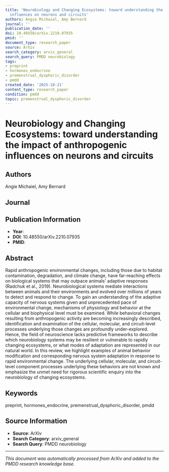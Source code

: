 ```yaml
---
title: 'Neurobiology and Changing Ecosystems: toward understanding the impact of anthropogenic
  influences on neurons and circuits'
authors: Angie Michaiel, Amy Bernard
journal: ''
publication_date: ''
doi: 10.48550/arXiv.2210.07935
pmid: ''
document_type: research_paper
source: ArXiv
search_category: arxiv_general
search_query: PMDD neurobiology
tags:
- preprint
- hormones_endocrine
- premenstrual_dysphoric_disorder
- pmdd
created_date: '2025-10-21'
content_type: research_paper
condition: pmdd
topic: premenstrual_dysphoric_disorder
---
```


# Neurobiology and Changing Ecosystems: toward understanding the impact of anthropogenic influences on neurons and circuits

## Authors
Angie Michaiel, Amy Bernard

## Journal


## Publication Information
- **Year**: 
- **DOI**: 10.48550/arXiv.2210.07935
- **PMID**: 

## Abstract
Rapid anthropogenic environmental changes, including those due to habitat contamination, degradation, and climate change, have far-reaching effects on biological systems that may outpace animals' adaptive responses (Radchuk et al., 2019). Neurobiological systems mediate interactions between animals and their environments and evolved over millions of years to detect and respond to change. To gain an understanding of the adaptive capacity of nervous systems given and unprecedented pace of environmental change, mechanisms of physiology and behavior at the cellular and biophysical level must be examined. While behavioral changes resulting from anthropogenic activity are becoming increasingly described, identification and examination of the cellular, molecular, and circuit-level processes underlying those changes are profoundly under-explored. Hence, the field of neuroscience lacks predictive frameworks to describe which neurobiology systems may be resilient or vulnerable to rapidly changing ecosystems, or what modes of adaptation are represented in our natural world. In this review, we highlight examples of animal behavior modification and corresponding nervous system adaptation in response to rapid environmental change. The underlying cellular, molecular, and circuit-level component processes underlying these behaviors are not known and emphasize the unmet need for rigorous scientific enquiry into the neurobiology of changing ecosystems.

## Keywords
preprint, hormones_endocrine, premenstrual_dysphoric_disorder, pmdd

## Source Information
- **Source**: ArXiv
- **Search Category**: arxiv_general
- **Search Query**: PMDD neurobiology

---
*This document was automatically processed from ArXiv and added to the PMDD research knowledge base.*
